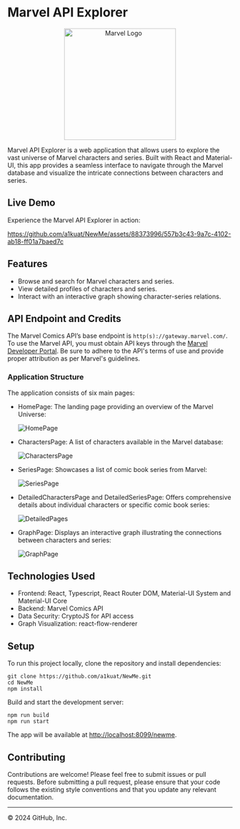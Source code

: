 # Marvel API Explorer 
<p align="center">
  <img src="https://seeklogo.com/images/M/marvel-comics-logo-B9EA67A8EE-seeklogo.com.png" alt="Marvel Logo" width="250"/>
</p>

Marvel API Explorer is a web application that allows users to explore the vast universe of Marvel characters and series. Built with React and Material-UI, this app provides a seamless interface to navigate through the Marvel database and visualize the intricate connections between characters and series.

## Live Demo

Experience the Marvel API Explorer in action:


https://github.com/a1kuat/NewMe/assets/88373996/557b3c43-9a7c-4102-ab18-ff01a7baed7c



## Features

- Browse and search for Marvel characters and series.
- View detailed profiles of characters and series.
- Interact with an interactive graph showing character-series relations.

## API Endpoint and Credits

The Marvel Comics API’s base endpoint is `http(s)://gateway.marvel.com/`. To use the Marvel API, you must obtain API keys through the [Marvel Developer Portal](https://developer.marvel.com/). Be sure to adhere to the API's terms of use and provide proper attribution as per Marvel's guidelines.

### Application Structure

The application consists of six main pages:

  - HomePage: The landing page providing an overview of the Marvel Universe:
    
    ![HomePage](https://github.com/a1kuat/NewMe/assets/88373996/f3398da4-8859-418c-868c-7fa38f183454)
    
  - CharactersPage: A list of characters available in the Marvel database:
    
    ![CharactersPage](https://github.com/a1kuat/NewMe/assets/88373996/4ee652d4-7604-4b4e-88a4-5425e931be38)
  
  - SeriesPage: Showcases a list of comic book series from Marvel:
    
    ![SeriesPage](https://github.com/a1kuat/NewMe/assets/88373996/3c0a74d5-c6b5-4024-99f5-da3e1fe3908a)
    
  - DetailedCharactersPage and DetailedSeriesPage: Offers comprehensive details about individual characters or specific comic book series:
    
    ![DetailedPages](https://github.com/a1kuat/NewMe/assets/88373996/3826960a-0621-49da-8328-cf0db2e1601a)
    
  - GraphPage: Displays an interactive graph illustrating the connections between characters and series:
    
    ![GraphPage](https://github.com/a1kuat/NewMe/assets/88373996/adb92307-d431-4f25-9751-229c7aeb16ca)


## Technologies Used

- Frontend: React, Typescript, React Router DOM, Material-UI System and Material-UI Core
- Backend: Marvel Comics API
- Data Security: CryptoJS for API access
- Graph Visualization: react-flow-renderer

## Setup

To run this project locally, clone the repository and install dependencies:
```
git clone https://github.com/a1kuat/NewMe.git
cd NewMe
npm install
```

Build and start the development server:

```
npm run build
npm run start
```

The app will be available at [http://localhost:8099/newme](http://localhost:8099/newme).

## Contributing

Contributions are welcome! Please feel free to submit issues or pull requests. Before submitting a pull request, please ensure that your code follows the existing style conventions and that you update any relevant documentation.

---

©  2024 GitHub, Inc.

